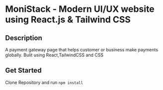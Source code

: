 # MoniStack - Modern UI/UX website using React.js & Tailwind CSS


## Description
A payment gateway page that helps customer or business make payments globally. Bulit using React,TailwindCSS and CSS

## Get Started
Clone Repository and run `npm install`
